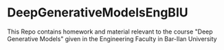 # DeepGenerativeModelsEngBIU
This Repo contains homework and material  relevant to the course "Deep Generative Models" given in the Engineering Faculty in Bar-Ilan University
